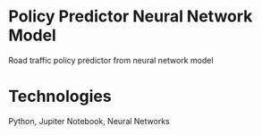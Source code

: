 # Policy Predictor Neural Network Model
Road traffic policy predictor from neural network model

# Technologies
Python, Jupiter Notebook, Neural Networks
